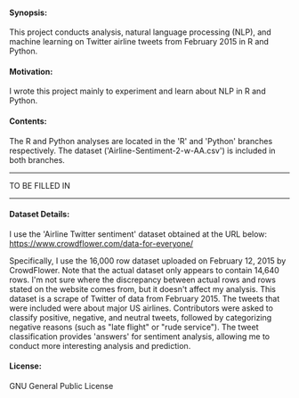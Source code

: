 #### Synopsis:
This project conducts analysis, natural language processing (NLP), and machine learning on Twitter airline tweets from February 2015 in R and Python.

#### Motivation:
I wrote this project mainly to experiment and learn about NLP in R and Python.

#### Contents:
The R and Python analyses are located in the 'R' and 'Python' branches respectively.
The dataset ('Airline-Sentiment-2-w-AA.csv') is included in both branches.

***
TO BE FILLED IN
***

#### Dataset Details:
I use the 'Airline Twitter sentiment' dataset obtained at the URL below:
https://www.crowdflower.com/data-for-everyone/

Specifically, I use the 16,000 row dataset uploaded on February 12, 2015 by CrowdFlower.
Note that the actual dataset only appears to contain 14,640 rows.
I'm not sure where the discrepancy between actual rows and rows stated on the website comes from, but it doesn't affect my analysis.
This dataset is a scrape of Twitter of data from February 2015.
The tweets that were included were about major US airlines.
Contributors were asked to classify positive, negative, and neutral tweets, followed by categorizing negative reasons (such as "late flight" or "rude service").
The tweet classification provides 'answers' for sentiment analysis, allowing me to conduct more interesting analysis and prediction.

#### License:
GNU General Public License
